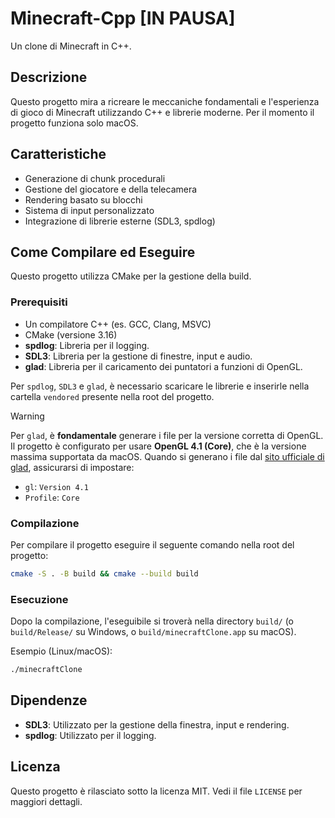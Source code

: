 # Minecraft-Cpp  [IN PAUSA]

Un clone di Minecraft in C++.

## Descrizione

Questo progetto mira a ricreare le meccaniche fondamentali e l'esperienza di
gioco di Minecraft utilizzando C++ e librerie moderne. Per il momento il
progetto funziona solo macOS.

## Caratteristiche

- Generazione di chunk procedurali
- Gestione del giocatore e della telecamera
- Rendering basato su blocchi
- Sistema di input personalizzato
- Integrazione di librerie esterne (SDL3, spdlog)

## Come Compilare ed Eseguire

Questo progetto utilizza CMake per la gestione della build.

### Prerequisiti

- Un compilatore C++ (es. GCC, Clang, MSVC)
- CMake (versione 3.16)
- **spdlog**: Libreria per il logging.
- **SDL3**: Libreria per la gestione di finestre, input e audio.
- **glad**: Libreria per il caricamento dei puntatori a funzioni di OpenGL.

Per `spdlog`, `SDL3` e `glad`, è necessario scaricare le librerie e inserirle nella cartella `vendored` presente nella root del progetto.

> [!WARNING]
> Per `glad`, è **fondamentale** generare i file per la versione corretta di OpenGL. Il progetto è configurato per usare **OpenGL 4.1 (Core)**, che è la versione massima supportata da macOS.
> Quando si generano i file dal [sito ufficiale di glad](https://glad.dav1d.de/), assicurarsi di impostare:
> - `gl`: `Version 4.1`
> - `Profile`: `Core`

### Compilazione

Per compilare il progetto eseguire il seguente comando nella root del progetto:

```bash
cmake -S . -B build && cmake --build build
```

### Esecuzione

Dopo la compilazione, l'eseguibile si troverà nella directory `build/` (o
`build/Release/` su Windows, o `build/minecraftClone.app` su macOS).

Esempio (Linux/macOS):

```bash
./minecraftClone
```

## Dipendenze

- **SDL3**: Utilizzato per la gestione della finestra, input e rendering.
- **spdlog**: Utilizzato per il logging.

## Licenza

Questo progetto è rilasciato sotto la licenza MIT. Vedi il file `LICENSE` per
maggiori dettagli.
